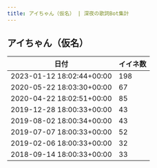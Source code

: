 ```yaml
---
title: アイちゃん（仮名） | 深夜の歌詞Bot集計
---
```

## アイちゃん（仮名）

|日付|イイネ数|
|-|-|
|2023-01-12 18:02:44+00:00|198|
|2020-05-22 18:03:30+00:00|67|
|2020-04-22 18:02:51+00:00|85|
|2019-12-28 18:00:33+00:00|43|
|2019-08-02 18:00:34+00:00|43|
|2019-07-07 18:00:33+00:00|52|
|2019-02-06 18:00:33+00:00|32|
|2018-09-14 18:00:33+00:00|33|
